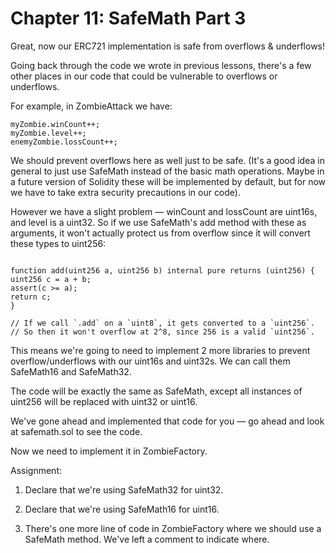 # Chapter 11: SafeMath Part 3

Great, now our ERC721 implementation is safe from overflows & underflows!

Going back through the code we wrote in previous lessons, there's a few other places in our code that could be vulnerable to overflows or underflows.

For example, in ZombieAttack we have:

```
myZombie.winCount++;
myZombie.level++;
enemyZombie.lossCount++;

```

We should prevent overflows here as well just to be safe. (It's a good idea in general to just use SafeMath instead of the basic math operations. Maybe in a future version of Solidity these will be implemented by default, but for now we have to take extra security precautions in our code).

However we have a slight problem — winCount and lossCount are uint16s, and level is a uint32. So if we use SafeMath's add method with these as arguments, it won't actually protect us from overflow since it will convert these types to uint256:

```

function add(uint256 a, uint256 b) internal pure returns (uint256) {
uint256 c = a + b;
assert(c >= a);
return c;
}

// If we call `.add` on a `uint8`, it gets converted to a `uint256`.
// So then it won't overflow at 2^8, since 256 is a valid `uint256`.

```

This means we're going to need to implement 2 more libraries to prevent overflow/underflows with our uint16s and uint32s. We can call them SafeMath16 and SafeMath32.

The code will be exactly the same as SafeMath, except all instances of uint256 will be replaced with uint32 or uint16.

We've gone ahead and implemented that code for you — go ahead and look at safemath.sol to see the code.

Now we need to implement it in ZombieFactory.

Assignment:

1. Declare that we're using SafeMath32 for uint32.

2. Declare that we're using SafeMath16 for uint16.

3. There's one more line of code in ZombieFactory where we should use a SafeMath method. We've left a comment to indicate where.
